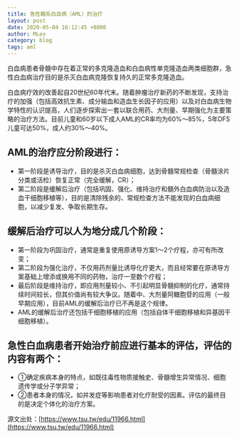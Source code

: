 ```yaml
---
title: 急性髓系白血病（AML）的治疗
layout: post
date: 2020-05-04 16:12:45 +0800
author: MLeo
category: blog
tags: aml
---
```


白血病患者骨髓中存在着正常的多克隆造血和白血病性单克隆造血两类细胞群，急性白血病治疗目的是杀灭白血病克隆恢复持久的正常多克隆造血。

白血病疗效的改善起自20世纪60年代末。随着肿瘤治疗新药的不断发现，支持治疗的加强（包括高效抗生素、成分输血和造血生长因子的应用）以及对白血病生物学特性的认识提高，人们逐步探索出一套以联合用药、大剂量、早期强化为主要策略的治疗方法。目前儿童和60岁以下成人AML的CR率均为60%～85%，5年DFS儿童可达50%，成人约30%～40%。

## AML的治疗应分阶段进行：
- 第一阶段是诱导治疗，目的是杀灭白血病细胞，达到骨髓常规检查（骨髓涂片分类或活检）恢复正常（完全缓解，CR）；
- 第二阶段是缓解后治疗（包括巩固、强化、维持治疗和髓外白血病防治以及造血干细胞移植等），目的是清除残余的、常规检查方法不能发现的白血病细胞，以减少复发、争取长期生存。

## 缓解后治疗可以人为地分成几个阶段：
- 第一阶段为巩固治疗，通常是重复使用原诱导方案1～2个疗程，亦可有所改变；
- 第二阶段为强化治疗，不仅用药剂量比诱导化疗更大，而且经常要在原诱导方案基础上增添或换用不同的药物，治疗一至数个疗程；
- 最后阶段是维持治疗，即应用剂量较小、不引起明显骨髓抑制的化疗，通常持续时间较长，但其价值尚有较大争议。随着中、大剂量阿糖胞苷的应用（一般早期应用），目前AML的缓解后治疗已不再是这个规律。
- AML的缓解后治疗还包括干细胞移植的应用（包括自体干细胞移植和异基因干细胞移植）。

## 急性白血病患者开始治疗前应进行基本的评估，评估的内容有两个：
- ①确定疾病本身的特点，如既往毒性物质接触史、骨髓增生异常情况、细胞遗传学或分子学异常；
- ②患者本身的情况，如并发症等影响患者对化疗耐受的因素。评估的最终目的是决定个体化的治疗方案。

源文出处：[https://www.tsu.tw/edu/11966.html](https://www.tsu.tw/edu/11966.html)



